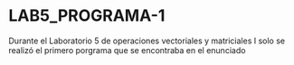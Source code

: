 # LAB5_PROGRAMA-1

Durante el Laboratorio 5 de operaciones vectoriales y matriciales I solo se realizó el primero porgrama  que se encontraba en el enunciado
